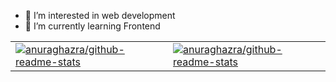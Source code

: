 
- 👀 I’m interested in web development
- 🌱 I’m currently learning Frontend 

<!---
hanfx/hanfx is a ✨ special ✨ repository because its `README.md` (this file) appears on your GitHub profile.
You can click the Preview link to take a look at your changes.
--->

<!DOCTYPE html>
<html lang="en">
  <head>
    <meta charset="UTF-8" />
    <meta http-equiv="X-UA-Compatible" content="IE=edge" />
    <meta name="viewport" content="width=device-width, initial-scale=1.0" />
 </head>
  <body>
        <table>
      <tr>
        <td>
          <a href="https://github.com/anuraghazra/github-readme-stats">
            <img
              src="https://github-readme-stats.vercel.app/api?username=hanfx&theme=radical&show_icons=true&count_private=true"
              alt="anuraghazra/github-readme-stats"
            />
          </a>
        </td>
        <td>
          <a href="https://github.com/anuraghazra/github-readme-stats">
            <img
              src="https://github-readme-stats.vercel.app/api/top-langs/?username=hanfx&layout=compact&theme=radical&langs_count=8"
              alt="anuraghazra/github-readme-stats"
            />
          </a>
        </td>
      </tr>
    </table>
  </body>
</html>

